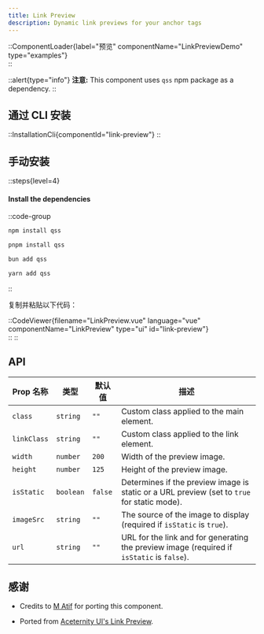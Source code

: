 ```yaml
---
title: Link Preview
description: Dynamic link previews for your anchor tags
---
```


::ComponentLoader{label="预览" componentName="LinkPreviewDemo" type="examples"}  
::

::alert{type="info"}
**注意:** This component uses `qss` npm package as a dependency.
::

## 通过 CLI 安装

::InstallationCli{componentId="link-preview"}
::

## 手动安装

::steps{level=4}

#### Install the dependencies

::code-group

```bash [npm]
npm install qss
```

```bash [pnpm]
pnpm install qss
```

```bash [bun]
bun add qss
```

```bash [yarn]
yarn add qss
```

::

复制并粘贴以下代码：

::CodeViewer{filename="LinkPreview.vue" language="vue" componentName="LinkPreview" type="ui" id="link-preview"}  
::
::

## API

| Prop 名称   | 类型      | 默认值  | 描述                                                                                        |
| ----------- | --------- | ------- | ------------------------------------------------------------------------------------------- |
| `class`     | `string`  | `""`    | Custom class applied to the main element.                                                   |
| `linkClass` | `string`  | `""`    | Custom class applied to the link element.                                                   |
| `width`     | `number`  | `200`   | Width of the preview image.                                                                 |
| `height`    | `number`  | `125`   | Height of the preview image.                                                                |
| `isStatic`  | `boolean` | `false` | Determines if the preview image is static or a URL preview (set to `true` for static mode). |
| `imageSrc`  | `string`  | `""`    | The source of the image to display (required if `isStatic` is `true`).                      |
| `url`       | `string`  | `""`    | URL for the link and for generating the preview image (required if `isStatic` is `false`).  |

## 感谢

- Credits to [M Atif](https://github.com/atif0075) for porting this component.

- Ported from [Aceternity UI's Link Preview](https://ui.aceternity.com/components/link-preview).
